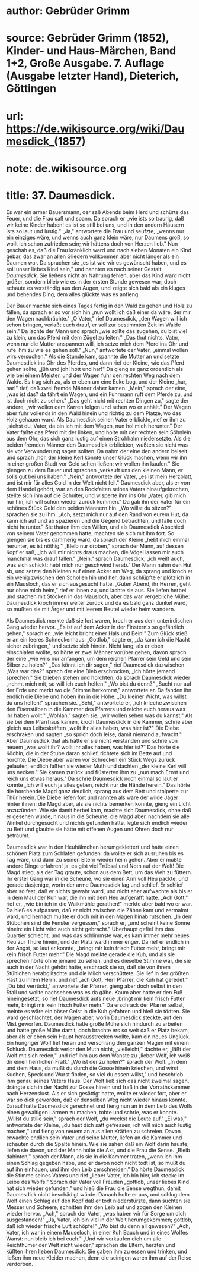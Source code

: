# author: Gebrüder Grimm
# source: Gebrüder Grimm (1852), Kinder- und Haus-Märchen, Band 1+2, Große Ausgabe. 7. Auflage (Ausgabe letzter Hand), Dieterich, Göttingen
# url: https://de.wikisource.org/wiki/Daumesdick_(1857)
# note: de.wikisource.org
# title: 37. Daumesdick.

Es war ein armer Bauersmann, der saß Abends beim Herd und schürte das Feuer, und die Frau saß und spann. Da sprach er „wie ists so traurig, daß wir keine Kinder haben! es ist so still bei uns, und in den andern Häusern ists so laut und lustig." „Ja," antwortete die Frau und seufzte, „wenns nur ein einziges wäre, und wenns auch ganz klein wäre, nur Daumens groß, so wollt ich schon zufrieden sein; wir hättens doch von Herzen lieb." Nun geschah es, daß die Frau kränklich ward und nach sieben Monaten ein Kind gebar, das zwar an allen Gliedern vollkommen aber nicht länger als ein Daumen war. Da sprachen sie „es ist wie wir es gewünscht haben, und es soll unser liebes Kind sein," und nannten es nach seiner Gestalt *Daumesdick*. Sie ließens nicht an Nahrung fehlen, aber das Kind ward nicht größer, sondern blieb wie es in der ersten Stunde gewesen war; doch schaute es verständig aus den Augen, und zeigte sich bald als ein kluges und behendes Ding, dem alles glückte was es anfieng. 

Der Bauer machte sich eines Tages fertig in den Wald zu gehen und Holz zu fällen, da sprach er so vor sich hin „nun wollt ich daß einer da wäre, der mir den Wagen nachbrächte." „O Vater," rief Daumesdick, „den Wagen will ich schon bringen, verlaßt euch drauf, er soll zur bestimmten Zeit im Walde sein." Da lachte der Mann und sprach „wie sollte das zugehen, du bist viel zu klein, um das Pferd mit dem Zügel zu leiten." „Das thut nichts, Vater, wenn nur die Mutter anspannen will, ich setze mich  dem Pferd ins Ohr und rufe ihm zu wie es gehen soll." „Nun," antwortete der Vater, „einmal wollen wirs versuchen." Als die Stunde kam, spannte die Mutter an und setzte Daumesdick ins Ohr des Pferdes, und dann rief der Kleine, wie das Pferd gehen sollte, „jüh und joh! hott und har!" Da gieng es ganz ordentlich als wie bei einem Meister, und der Wagen fuhr den rechten Weg nach dem Walde. Es trug sich zu, als er eben um eine Ecke bog, und der Kleine „har, har!" rief, daß zwei fremde Männer daher kamen. „Mein," sprach der eine, „was ist das? da fährt ein Wagen, und ein Fuhrmann ruft dem Pferde zu, und ist doch nicht zu sehen." „Das geht nicht mit rechten Dingen zu," sagte der andere, „wir wollen dem Karren folgen und sehen wo er anhält." Der Wagen aber fuhr vollends in den Wald hinein und richtig zu dem Platze, wo das Holz gehauen ward. Als Daumesdick seinen Vater erblickte, rief er ihm zu „siehst du, Vater, da bin ich mit dem Wagen, nun hol mich herunter." Der Vater faßte das Pferd mit der linken, und holte mit der rechten sein Söhnlein aus dem Ohr, das sich ganz lustig auf einen Strohhalm niedersetzte. Als die beiden fremden Männer den Daumesdick erblickten, wußten sie nicht was sie vor Verwunderung sagen sollten. Da nahm der eine den andern beiseit und sprach „hör, der kleine Kerl könnte unser Glück machen, wenn wir ihn in einer großen Stadt vor Geld sehen ließen: wir wollen ihn kaufen." Sie giengen zu dem Bauer und sprachen „verkauft uns den kleinen Mann, er solls gut bei uns haben." „Nein," antwortete der Vater, „es ist mein Herzblatt, und ist mir für alles Gold in der Welt nicht feil." Daumesdick aber, als er von dem Handel gehört, war an den Rockfalten seines Vaters hinaufgekrochen, stellte sich ihm auf die Schulter, und wisperte ihm ins Ohr „Vater, gib mich nur hin, ich will schon wieder zurück kommen." Da gab ihn der Vater für ein schönes Stück Geld den beiden Männern  hin. „Wo willst du sitzen?" sprachen sie zu ihm. „Ach, setzt mich nur auf den Rand von eurem Hut, da kann ich auf und ab spazieren und die Gegend betrachten, und falle doch nicht herunter." Sie thaten ihm den Willen, und als Daumesdick Abschied von seinem Vater genommen hatte, machten sie sich mit ihm fort. So giengen sie bis es dämmerig ward, da sprach der Kleine „hebt mich einmal herunter, es ist nöthig." „Bleib nur droben," sprach der Mann, auf dessen Kopf er saß, „ich will mir nichts draus machen, die Vögel lassen mir auch manchmal was drauf fallen." „Nein," sprach Daumesdick, „ich weiß auch, was sich schickt: hebt mich nur geschwind herab." Der Mann nahm den Hut ab, und setzte den Kleinen auf einen Acker am Weg, da sprang und kroch er ein wenig zwischen den Schollen hin und her, dann schlüpfte er plötzlich in ein Mausloch, das er sich ausgesucht hatte. „Guten Abend, ihr Herren, geht nur ohne mich heim," rief er ihnen zu, und lachte sie aus. Sie liefen herbei und stachen mit Stöcken in das Mausloch, aber das war vergebliche Mühe: Daumesdick kroch immer weiter zurück und da es bald ganz dunkel ward, so mußten sie mit Ärger und mit leerem Beutel wieder heim wandern. 

Als Daumesdick merkte daß sie fort waren, kroch er aus dem unterirdischen Gang wieder hervor. „Es ist auf dem Acker in der Finsternis so gefährlich gehen," sprach er, „wie leicht bricht einer Hals und Bein!" Zum Glück stieß er an ein leeres Schneckenhaus. „Gottlob," sagte er, „da kann ich die Nacht sicher zubringen," und setzte sich hinein. Nicht lang, als er eben einschlafen wollte, so hörte er zwei Männer vorüber gehen, davon sprach der eine „wie wirs nur anfangen, um dem reichen Pfarrer sein Geld und sein Silber zu holen?" „Das könnt ich dir sagen," rief Daumesdick dazwischen. „Was war das?" sprach der eine Dieb erschrocken, „ich hörte jemand sprechen." Sie blieben stehen und  horchten, da sprach Daumesdick wieder „nehmt mich mit, so will ich euch helfen." „Wo bist du denn?" „Sucht nur auf der Erde und merkt wo die Stimme herkommt," antwortete er. Da fanden ihn endlich die Diebe und hoben ihn in die Höhe. „Du kleiner Wicht, was willst du uns helfen!" sprachen sie. „Seht," antwortete er, „ich krieche zwischen den Eisenstäben in die Kammer des Pfarrers und reiche euch heraus was ihr haben wollt." „Wohlan," sagten sie, „wir wollen sehen was du kannst." Als sie bei dem Pfarrhaus kamen, kroch Daumesdick in die Kammer, schrie aber gleich aus Leibeskräften „wollt ihr alles haben, was hier ist?" Die Diebe erschraken und sagten „so sprich doch leise, damit niemand aufwacht." Aber Daumesdick that als hätte er sie nicht verstanden und schrie von neuem „was wollt ihr? wollt ihr alles haben, was hier ist?" Das hörte die Köchin, die in der Stube daran schlief, richtete sich im Bette auf und horchte. Die Diebe aber waren vor Schrecken ein Stück Wegs zurück gelaufen, endlich faßten sie wieder Muth und dachten „der kleine Kerl will uns necken." Sie kamen zurück und flüsterten ihm zu „nun mach Ernst und reich uns etwas heraus." Da schrie Daumesdick noch einmal so laut er konnte „ich will euch ja alles geben, reicht nur die Hände herein." Das hörte die horchende Magd ganz deutlich, sprang aus dem Bett und stolperte zur Thür herein. Die Diebe liefen fort und rannten als wäre der wilde Jäger hinter ihnen: die Magd aber, als sie nichts bemerken konnte, gieng ein Licht anzuzünden. Wie sie damit herbei kam, machte sich Daumesdick, ohne daß er gesehen wurde, hinaus in die Scheune: die Magd aber, nachdem sie alle Winkel durchgesucht und nichts gefunden hatte, legte sich endlich wieder zu Bett und glaubte sie hätte mit offenen Augen und Ohren doch nur geträumt. 

Daumesdick war in den Heuhälmchen herumgeklettert und hatte einen schönen Platz zum Schlafen gefunden: da wollte er sich ausruhen  bis es Tag wäre, und dann zu seinen Eltern wieder heim gehen. Aber er mußte andere Dinge erfahren! ja, es gibt viel Trübsal und Noth auf der Welt! Die Magd stieg, als der Tag graute, schon aus dem Bett, um das Vieh zu füttern. Ihr erster Gang war in die Scheune, wo sie einen Arm voll Heu packte, und gerade dasjenige, worin der arme Daumesdick lag und schlief. Er schlief aber so fest, daß er nichts gewahr ward, und nicht eher aufwachte als bis er in dem Maul der Kuh war, die ihn mit dem Heu aufgerafft hatte. „Ach Gott," rief er, „wie bin ich in die Walkmühle gerathen!" merkte aber bald wo er war. Da hieß es aufpassen, daß er nicht zwischen die Zähne kam und zermalmt ward, und hernach mußte er doch mit in den Magen hinab rutschen. „In dem Stübchen sind die Fenster vergessen," sprach er, „und scheint keine Sonne hinein: ein Licht wird auch nicht gebracht." Überhaupt gefiel ihm das Quartier schlecht, und was das schlimmste war, es kam immer mehr neues Heu zur Thüre hinein, und der Platz ward immer enger. Da rief er endlich in der Angst, so laut er konnte, „bringt mir kein frisch Futter mehr, bringt mir kein frisch Futter mehr." Die Magd melkte gerade die Kuh, und als sie sprechen hörte ohne jemand zu sehen, und es dieselbe Stimme war, die sie auch in der Nacht gehört hatte, erschrack sie so, daß sie von ihrem Stühlchen herabglitschte und die Milch verschüttete. Sie lief in der größten Hast zu ihrem Herrn, und rief „ach Gott, Herr Pfarrer, die Kuh hat geredet." „Du bist verrückt," antwortete der Pfarrer, gieng aber doch selbst in den Stall und wollte nachsehen was es da gäbe. Kaum aber hatte er den Fuß hineingesetzt, so rief Daumesdick aufs neue „bringt mir kein frisch Futter mehr, bringt mir kein frisch Futter mehr." Da erschrack der Pfarrer selbst, meinte es wäre ein böser Geist in die Kuh gefahren und hieß sie tödten. Sie ward geschlachtet, der Magen aber, worin Daumesdick steckte, auf den Mist geworfen. Daumesdick  hatte große Mühe sich hindurch zu arbeiten und hatte große Mühe damit, doch brachte ers so weit daß er Platz bekam, aber als er eben sein Haupt herausstrecken wollte, kam ein neues Unglück. Ein hungriger Wolf lief heran und verschlang den ganzen Magen mit einem Schluck. Daumesdick verlor den Muth nicht, „vielleicht," dachte er, „läßt der Wolf mit sich reden," und rief ihm aus dem Wanste zu „lieber Wolf, ich weiß dir einen herrlichen Fraß." „Wo ist der zu holen?" sprach der Wolf. „In dem und dem Haus, da mußt du durch die Gosse hinein kriechen, und wirst Kuchen, Speck und Wurst finden, so viel du essen willst," und beschrieb ihm genau seines Vaters Haus. Der Wolf ließ sich das nicht zweimal sagen, drängte sich in der Nacht zur Gosse hinein und fraß in der Vorrathskammer nach Herzenslust. Als er sich gesättigt hatte, wollte er wieder fort, aber er war so dick geworden, daß er denselben Weg nicht wieder hinaus konnte. Darauf hatte Daumesdick gerechnet und fieng nun an in dem Leib des Wolfs einen gewaltigen Lärmen zu machen, tobte und schrie, was er konnte. „Willst du stille sein," sprach der Wolf, „du weckst die Leute auf." „Ei was," antwortete der Kleine, „du hast dich satt gefressen, ich will mich auch lustig machen," und fieng von neuem an aus allen Kräften zu schreien. Davon erwachte endlich sein Vater und seine Mutter, liefen an die Kammer und schauten durch die Spalte hinein. Wie sie sahen daß ein Wolf darin hauste, liefen sie davon, und der Mann holte die Axt, und die Frau die Sense. „Bleib dahinten," sprach der Mann, als sie in die Kammer traten, „wenn ich ihm einen Schlag gegeben habe, und er davon noch nicht todt ist, so mußt du auf ihn einhauen, und ihm den Leib zerschneiden." Da hörte Daumesdick die Stimme seines Vaters und rief „lieber Vater, ich bin hier, ich stecke im Leibe des Wolfs." Sprach der Vater voll Freuden „gottlob, unser liebes Kind hat sich wieder gefunden," und hieß die Frau die Sense  wegthun, damit Daumesdick nicht beschädigt würde. Danach holte er aus, und schlug dem Wolf einen Schlag auf den Kopf daß er todt niederstürzte, dann suchten sie Messer und Scheere, schnitten ihm den Leib auf und zogen den Kleinen wieder hervor. „Ach," sprach der Vater, „was haben wir für Sorge um dich ausgestanden!" „Ja, Vater, ich bin viel in der Welt herumgekommen; gottlob, daß ich wieder frische Luft schöpfe!" „Wo bist du denn all gewesen?" „Ach, Vater, ich war in einem Mauseloch, in einer Kuh Bauch und in eines Wolfes Wanst: nun bleib ich bei euch." „Und wir verkaufen dich um alle Reichthümer der Welt nicht wieder," sprachen die Eltern, herzten und küßten ihren lieben Daumesdick. Sie gaben ihm zu essen und trinken, und ließen ihm neue Kleider machen, denn die seinigen waren ihm auf der Reise verdorben. 


